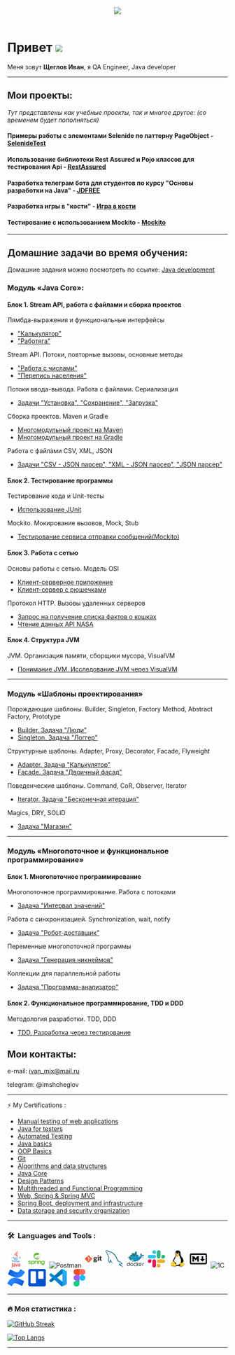 <div id="header" align="center">
  <img src="https://media.giphy.com/media/SUcApSWjPwQMARvcM8/giphy.gif" width="150"/>
</div>
<div id="seconder" align="center">
  <img src="https://komarev.com/ghpvc/?username=ischeglov&style=flat-square&color=blue" alt=""/>
</div>

<h1>
  Привет
  <img src="https://media.giphy.com/media/v1.Y2lkPTc5MGI3NjExZ2I2ajJsNjM1MTRidThhdDMwMGZodGdxNWZteWxva204dW9vbDl4ZSZlcD12MV9pbnRlcm5hbF9naWZfYnlfaWQmY3Q9cw/hvRJCLFzcasrR4ia7z/giphy.gif" width="30px"/>
</h1>

Меня зовут **Щеглов Иван**, я QA Engineer, Java developer

---

## Мои проекты:

*Тут представлены как учебные проекты, так и многое другое: (со временем будет пополняться)*

#### Примеры работы с элементами Selenide по паттерну PageObject - [SelenideTest](https://github.com/ischeglov/SelenideTest)
#### Использование библиотеки Rest Assured и Pojo классов для тестирования Api - [RestAssured](https://github.com/ischeglov/RestAssured)
#### Разработка телеграм бота для студентов по курсу "Основы разработки на Java" - [JDFREE](https://github.com/ischeglov/JDFREE)
#### Разработка игры в "кости" - [Игра в кости](https://github.com/ischeglov/Dices_game)
#### Тестирование с использованием Mockito - [Mockito](https://github.com/ischeglov/Mockito)

---

## Домашние задачи во время обучения:

Домашние задания можно посмотреть по ссылке: [Java development](https://github.com/ischeglov/My_homework)

### Модуль «Java Core»:

#### Блок 1. Stream API, работа с файлами и сборка проектов

Лямбда-выражения и функциональные интерфейсы
* ["Калькулятор"](https://github.com/ischeglov/HW_Lambda_Calculator)
* ["Работяга"](https://github.com/ischeglov/HW_Lambda_Worker)

Stream API. Потоки, повторные вызовы, основные методы
* ["Работа с числами"](https://github.com/ischeglov/HW_Stream_Numbers)
* ["Перепись населения"](https://github.com/ischeglov/HW_Stream_Population_Census)

Потоки ввода-вывода. Работа с файлами. Сериализация
* [Задачи "Установка", "Сохранение", "Загрузка"](https://github.com/ischeglov/HW_IO_Streams_Serialization)

Сборка проектов. Maven и Gradle
* [Многомодульный проект на Maven](https://github.com/ischeglov/HW_Maven)
* [Многомодульный проект на Gradle](https://github.com/ischeglov/HW_Gradle)

Работа с файлами CSV, XML, JSON
* [Задачи "CSV - JSON парсер", "XML - JSON парсер", "JSON парсер"](https://github.com/ischeglov/HW_CSV_XML_JSON)

#### Блок 2. Тестирование программы

Тестирование кода и Unit-тесты
* [Использование JUnit](https://github.com/ischeglov/HW_JUnit)

Mockito. Мокирование вызовов, Mock, Stub
* [Тестирование сервиса отправки сообщений(Mockito)](https://github.com/ischeglov/Mockito)

#### Блок 3. Работа с сетью

Основы работы с сетью. Модель OSI
* [Клиент-серверное приложение](https://github.com/ischeglov/HW_Client_Server_Application)
* [Клиент-сервер с рюшечками](https://github.com/ischeglov/HW_Client_Server_Application_With_Frills)

Протокол HTTP. Вызовы удаленных серверов
* [Запрос на получение списка фактов о кошках](https://github.com/ischeglov/HW_HTTP_Protocol_Request_For_Cats)
* [Чтение данных API NASA](https://github.com/ischeglov/HW_HTTP_Protocol_Reading_NASA_API_Data)

#### Блок 4. Структура JVM

JVM. Организация памяти, сборщики мусора, VisualVM
* [Понимание JVM, Исследование JVM через VisualVM](https://github.com/ischeglov/HW_JVM)

---

### Модуль «Шаблоны проектирования»

Порождающие шаблоны. Builder, Singleton, Factory Method, Abstract Factory, Prototype
* [Builder. Задача "Люди"](https://github.com/ischeglov/HW_Design_Patterns_-_Builder)
* [Singleton. Задача "Логгер"](https://github.com/ischeglov/HW_Design_Patterns_-_Singleton)

Структурные шаблоны. Adapter, Proxy, Decorator, Facade, Flyweight
* [Adapter. Задача "Калькулятор"](https://github.com/ischeglov/HW_Structural_Patterns_-_Adapter)
* [Facade. Задача "Двоичный фасад"](https://github.com/ischeglov/HW_Structural_Patterns_-_Facade)

Поведенческие шаблоны. Command, CoR, Observer, Iterator
* [Iterator. Задача "Бесконечная итерация"](https://github.com/ischeglov/HW_Behavioral_Patterns_-_Iterator)

Magics, DRY, SOLID
* [Задача "Магазин"](https://github.com/ischeglov/HW_Magics_DRY_SOLID)

---

### Модуль «Многопоточное и функциональное программирование»

#### Блок 1. Многопоточное программирование

Многопоточное программирование. Работа с потоками
* [Задача "Интервал значений"](https://github.com/ischeglov/HW_Multithreading_Range_Of_Values)

Работа с синхронизацией. Synchronization, wait, notify
* [Задача "Робот-доставщик"](https://github.com/ischeglov/HW_Multithreading_Delivery_Robot)

Переменные многопоточной программы
* [Задача "Генерация никнеймов"](https://github.com/ischeglov/HW_Multithreading_Nickname_Generation)

Коллекции для параллельной работы
* [Задача "Программа-анализатор"](https://github.com/ischeglov/HW_Multithreading_Analyzer_Program)

#### Блок 2. Функциональное программирование, TDD и DDD

Методология разработки. TDD, DDD
* [TDD. Разработка через тестирование](https://github.com/ischeglov/HW_TDD)

## Мои контакты:
e-mail: ivan_mix@mail.ru

telegram: @imshcheglov

</p>

---

⚡  My Certifications :
- [Manual testing of web applications](https://github.com/ischeglov/Certificates/blob/main/QA_1_Manual%20testing%20of%20web%20applications.pdf)
- [Java for testers](https://github.com/ischeglov/Certificates/blob/main/QA_2_Java%20for%20testers.pdf)
- [Automated Testing](https://github.com/ischeglov/Certificates/blob/main/QA_3_Automated%20Testing.pdf)
- [Java basics](https://github.com/ischeglov/Certificates/blob/main/1_Java%20Basics.pdf)
- [OOP Basics](https://github.com/ischeglov/Certificates/blob/main/2_OOP%20Basics.pdf)
- [Git](https://github.com/ischeglov/Certificates/blob/main/3_Git.pdf)
- [Algorithms and data structures](https://github.com/ischeglov/Certificates/blob/main/4_Algorithms%20and%20data%20structures.pdf)
- [Java Core](https://github.com/ischeglov/Certificates/blob/main/5_Java%20Core.pdf)
- [Design Patterns](https://github.com/ischeglov/Certificates/blob/main/6_Design%20Patterns.pdf)
- [Multithreaded and Functional Programming](https://github.com/ischeglov/Certificates/blob/main/7_Multithreaded%20and%20Functional%20Programming.pdf)
- [Web, Spring & Spring MVC](https://github.com/ischeglov/Certificates/blob/main/8_Web%2C%20Spring%20%26%20Spring%20MVC.pdf)
- [Spring Boot, deployment and infrastructure](https://github.com/ischeglov/Certificates/blob/main/9_Spring%20Boot%2C%20deployment%20and%20infrastructure.pdf)
- [Data storage and security organization](https://github.com/ischeglov/Certificates/blob/main/10_Data%20storage%20and%20security%20organization.pdf)
</p>

---

### 🛠 &nbsp;Languages and Tools :
<p>
<img src="https://github.com/devicons/devicon/blob/master/icons/java/java-original-wordmark.svg" title="Java" alt="Java" width="40" height="40"/>&nbsp;
<img src="https://github.com/devicons/devicon/blob/master/icons/spring/spring-original-wordmark.svg" title="Spring" alt="Spring" width="40" height="40"/>&nbsp;
<img src="https://www.vectorlogo.zone/logos/getpostman/getpostman-icon.svg" title="Postman"  alt="Postman" width="40" height="40"/>&nbsp;
<img src="https://github.com/devicons/devicon/blob/master/icons/git/git-original-wordmark.svg" title="Git" alt="Git" width="40" height="40"/>&nbsp;
<img src="https://github.com/devicons/devicon/blob/master/icons/mysql/mysql-original.svg" title="MySQL" alt="MySQL" width="40" height="40"/>&nbsp;
<img src="https://github.com/devicons/devicon/blob/master/icons/docker/docker-original-wordmark.svg" title="MySQL" alt="MySQL" width="40" height="40"/>&nbsp;
<img src="https://github.com/devicons/devicon/blob/master/icons/slack/slack-original.svg" title="Slack" alt="Slack" width="40" height="40"/>&nbsp; 
<img src="https://github.com/devicons/devicon/blob/master/icons/linux/linux-original.svg" title="Linux" alt="Linux" width="40" height="40"/>&nbsp;
<img src="https://github.com/devicons/devicon/blob/master/icons/markdown/markdown-original.svg" title="MD" alt="MD" width="40" height="40"/>&nbsp;
<img src="https://upload.wikimedia.org/wikipedia/commons/9/93/1C_Company_logo.svg" title="1С" alt="1С" width="40" height="40"/>&nbsp;
<img src="https://github.com/devicons/devicon/blob/master/icons/confluence/confluence-original.svg" title="Confluence" alt="Confluence" width="40" height="40"/>&nbsp;
<img src="https://github.com/devicons/devicon/blob/master/icons/trello/trello-plain.svg" title="Trello" alt="Trello" width="40" height="40"/>&nbsp;
<img src="https://github.com/devicons/devicon/blob/master/icons/vscode/vscode-original.svg" title="VS Code" alt="VS Code" width="40" height="40"/>&nbsp;
<img src="https://github.com/devicons/devicon/blob/master/icons/figma/figma-original.svg" title="Figma" alt="Figma" width="40" height="40"/>&nbsp;
  
</p>

---

### :fire: Моя статистика :
[![GitHub Streak](http://github-readme-streak-stats.herokuapp.com?user=ischeglov&theme=highcontrast&border_radius=4.6&locale=ru)](https://git.io/streak-stats)


[![Top Langs](https://github-readme-stats.vercel.app/api/top-langs/?username=ischeglov&layout=compact&theme=vision-friendly-dark)](https://github.com/anuraghazra/github-readme-stats)

---

